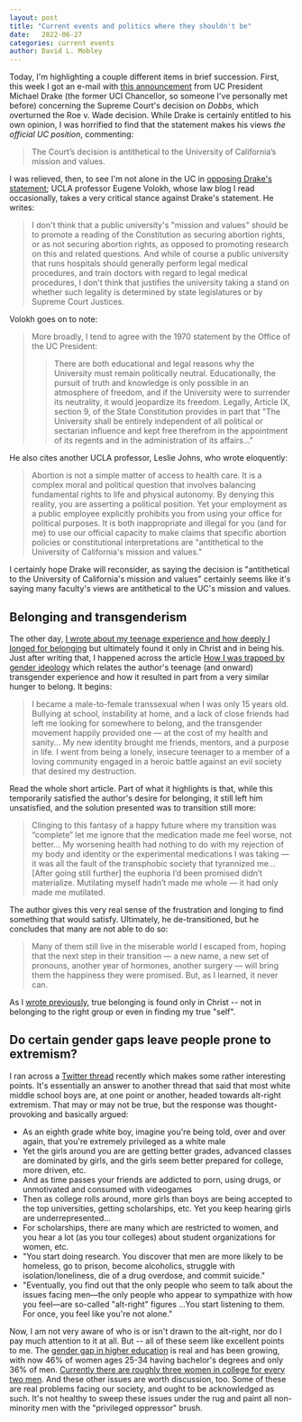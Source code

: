 ```yaml
---
layout: post
title: "Current events and politics where they shouldn't be"
date:   2022-06-27
categories: current events
author: David L. Mobley
---
```


Today, I'm highlighting a couple different items in brief succession. First, this week I got an e-mail with [this announcement](https://www.universityofcalifornia.edu/press-room/uc-statement-dobbs-v-jackson-womens-health-organization-decision?utm_source=BP06475&utm_medium=email&utm_campaign=&utm_content=Drake) from UC President Michael Drake (the former UCI Chancellor, so someone I've personally met before) concerning the Supreme Court's decision on *Dobbs*, which overturned the Roe v. Wade decision. While Drake is certainly entitled to his own opinion, I was horrified to find that the statement makes his views *the official UC position*, commenting:
> The Court’s decision is antithetical to the University of California’s mission and values.   

I was relieved, then, to see I'm not alone in the UC in [opposing Drake's statement](https://reason.com/volokh/2022/06/24/should-state-universities-have-official-positions-on-whether-constitution-should-protect-abortion-rights/); UCLA professor Eugene Volokh, whose law blog I read occasionally, takes a very critical stance against Drake's statement. He writes:

> I don't think that a public university's "mission and values" should be to promote a reading of the Constitution as securing abortion rights, or as not securing abortion rights, as opposed to promoting research on this and related questions. And while of course a public university that runs hospitals should generally perform legal medical procedures, and train doctors with regard to legal medical procedures, I don't think that justifies the university taking a stand on whether such legality is determined by state legislatures or by Supreme Court Justices.

Volokh goes on to note:
> More broadly, I tend to agree with the 1970 statement by the Office of the UC President:
>
>>There are both educational and legal reasons why the University must remain politically neutral. Educationally, the pursuit of truth and knowledge is only possible in an atmosphere of freedom, and if the University were to surrender its neutrality, it would jeopardize its freedom. Legally, Article IX, section 9, of the State Constitution provides in part that "The University shall be entirely independent of all political or sectarian influence and kept free therefrom in the appointment of its regents and in the administration of its affairs…"

He also cites another UCLA professor, Leslie Johns, who wrote eloquently:
> Abortion is not a simple matter of access to health care. It is a complex moral and political question that involves balancing fundamental rights to life and physical autonomy. By denying this reality, you are asserting a political position. Yet your employment as a public employee explicitly prohibits you from using your office for political purposes. It is both inappropriate and illegal for you (and for me) to use our official capacity to make claims that specific abortion policies or constitutional interpretations are "antithetical to the University of California's mission and values."

I certainly hope Drake will reconsider, as saying the decision is "antithetical to the University of California's mission and values" certainly seems like it's saying many faculty's views are antithetical to the UC's mission and values.

## Belonging and transgenderism

The other day, [I wrote about my teenage experience and how deeply I longed for belonging](https://heisfaithful.github.io/church/2022/06/17/belonging.html) but ultimately found it only in Christ and in being his. Just after writing that, I happened across the article [How I was trapped by gender ideology](https://www.washingtonexaminer.com/restoring-america/patriotism-unity/how-i-was-trapped-by-gender-ideology) which relates the author's teenage (and onward) transgender experience and how it resulted in part from a very similar hunger to belong. It begins:
> I became a male-to-female transsexual when I was only 15 years old. Bullying at school, instability at home, and a lack of close friends had left me looking for somewhere to belong, and the transgender movement happily provided one — at the cost of my health and sanity...
> My new identity brought me friends, mentors, and a purpose in life. I went from being a lonely, insecure teenager to a member of a loving community engaged in a heroic battle against an evil society that desired my destruction.

Read the whole short article. Part of what it highlights is that, while this temporarily satisfied the author's desire for belonging, it still left him unsatisfied, and the solution presented was to transition still more:
> Clinging to this fantasy of a happy future where my transition was “complete” let me ignore that the medication made me feel worse, not better...
> My worsening health had nothing to do with my rejection of my body and identity or the experimental medications I was taking — it was all the fault of the transphobic society that tyrannized me...
> [After going still further] the euphoria I’d been promised didn’t materialize. Mutilating myself hadn’t made me whole — it had only made me mutilated.

The author gives this very real sense of the frustration and longing to find something that would satisfy. Ultimately, he de-transitioned, but he concludes that many are not able to do so:
> Many of them still live in the miserable world I escaped from, hoping that the next step in their transition — a new name, a new set of pronouns, another year of hormones, another surgery — will bring them the happiness they were promised. But, as I learned, it never can.

As I [wrote previously](https://heisfaithful.github.io/church/2022/06/17/belonging.html), true belonging is found only in Christ -- not in belonging to the right group or even in finding my true "self". 

## Do certain gender gaps leave people prone to extremism?

I ran across a [Twitter thread](https://twitter.com/RealDSchmidt/status/1538933684153327619) recently which makes some rather interesting points. It's essentially an answer to another thread that said that most white middle school boys are, at one point or another, headed towards alt-right extremism. That may or may not be true, but the response was thought-provoking and basically argued:
- As an eighth grade white boy, imagine you're being told, over and over again, that you're extremely privileged as a white male
- Yet the girls around you are are getting better grades, advanced classes are dominated by girls, and the girls seem better prepared for college, more driven, etc.
- And as time passes your friends are addicted to porn, using drugs, or unmotivated and consumed with videogames
- Then as college rolls around, more girls than boys are being accepted to the top universities, getting scholarships, etc. Yet you keep hearing girls are underrepresented...
- For scholarships, there are many which are restricted to women, and you hear a lot (as you tour colleges) about student organizations for women, etc.
- "You start doing research. You discover that men are more likely to be homeless, go to prison, become alcoholics, struggle with isolation/loneliness, die of a drug overdose, and commit suicide."
- "Eventually, you find out that the only people who seem to talk about the issues facing men—the only people who appear to sympathize with how you feel—are so-called "alt-right" figures ...You start listening to them. For once, you feel like you're not alone."

Now, I am not very aware of who is or isn't drawn to the alt-right, nor do I pay much attention to it at all. But -- all of these seem like excellent points to me. The [gender gap in higher education](https://www.pewresearch.org/fact-tank/2021/11/08/whats-behind-the-growing-gap-between-men-and-women-in-college-completion/) is real and has been growing, with now 46% of women ages 25-34 having bachelor's degrees and only 36% of men. [Currently there are roughly three women in college for every two men](https://www.nytimes.com/2021/11/23/business/dealbook/women-college-economy.html). And these other issues are worth discussion, too. Some of these are real problems facing our society, and ought to be acknowledged as such. It's not healthy to sweep these issues under the rug and paint all non-minority men with the "privileged oppressor" brush.
